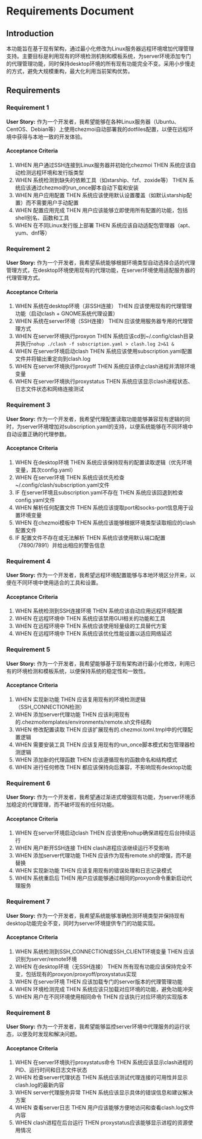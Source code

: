 # Requirements Document

## Introduction

本功能旨在基于现有架构，通过最小化修改为Linux服务器远程环境增加代理管理支持。主要目标是利用现有的环境检测机制和模板系统，为server环境添加专门的代理管理功能，同时保持desktop环境的所有现有功能完全不变。采用小步慢走的方式，避免大规模重构，最大化利用当前架构优势。

## Requirements

### Requirement 1

**User Story:** 作为一个开发者，我希望能够在各种Linux服务器（Ubuntu、CentOS、Debian等）上使用chezmoi自动部署我的dotfiles配置，以便在远程环境中获得与本地一致的开发体验。

#### Acceptance Criteria

1. WHEN 用户通过SSH连接到Linux服务器并初始化chezmoi THEN 系统应该自动检测远程环境和发行版类型
2. WHEN 系统检测到缺失的依赖工具（如starship、fzf、zoxide等） THEN 系统应该通过chezmoi的run_once脚本自动下载和安装
3. WHEN 用户应用配置 THEN 系统应该使用默认设置覆盖（如默认starship配置）而不需要用户手动配置
4. WHEN 配置应用完成 THEN 用户应该能够立即使用所有配置的功能，包括shell别名、函数和工具
5. WHEN 在不同Linux发行版上部署 THEN 系统应该自动适配包管理器（apt、yum、dnf等）

### Requirement 2

**User Story:** 作为一个开发者，我希望系统能够根据环境类型自动选择合适的代理管理方式，在desktop环境使用现有的代理功能，在server环境使用适配服务器的代理管理方式。

#### Acceptance Criteria

1. WHEN 系统在desktop环境（非SSH连接） THEN 应该使用现有的代理管理功能（启动clash + GNOME系统代理设置）
2. WHEN 系统在server环境（SSH连接） THEN 应该使用服务器专用的代理管理方式
3. WHEN 在server环境执行proxyon THEN 系统应该cd到~/.config/clash目录并执行`nohup ./clash -f subscription.yaml > clash.log 2>&1 &`
4. WHEN 在server环境启动clash THEN 系统应该使用subscription.yaml配置文件并将输出重定向到clash.log
5. WHEN 在server环境执行proxyoff THEN 系统应该停止clash进程并清除环境变量
6. WHEN 在server环境执行proxystatus THEN 系统应该显示clash进程状态、日志文件状态和网络连接测试

### Requirement 3

**User Story:** 作为一个开发者，我希望代理配置读取功能能够兼容现有逻辑的同时，为server环境增加对subscription.yaml的支持，以便系统能够在不同环境中自动设置正确的代理参数。

#### Acceptance Criteria

1. WHEN 在desktop环境 THEN 系统应该保持现有的配置读取逻辑（优先环境变量，其次config.yaml）
2. WHEN 在server环境 THEN 系统应该优先检查~/.config/clash/subscription.yaml文件
3. IF 在server环境且subscription.yaml不存在 THEN 系统应该回退到检查config.yaml文件
4. WHEN 解析任何配置文件 THEN 系统应该提取port和socks-port信息用于设置环境变量
5. WHEN 在chezmoi模板中 THEN 系统应该能够根据环境类型读取相应的clash配置文件
6. IF 配置文件不存在或无法解析 THEN 系统应该使用默认端口配置（7890/7891）并给出相应的警告信息

### Requirement 4

**User Story:** 作为一个开发者，我希望远程环境配置能够与本地环境区分开来，以便在不同环境中使用适合的工具和设置。

#### Acceptance Criteria

1. WHEN 系统检测到SSH连接环境 THEN 系统应该自动应用远程环境配置
2. WHEN 在远程环境中 THEN 系统应该禁用GUI相关的功能和工具
3. WHEN 在远程环境中 THEN 系统应该使用轻量级的工具替代方案
4. WHEN 在远程环境中 THEN 系统应该优化性能设置以适应网络延迟

### Requirement 5

**User Story:** 作为一个开发者，我希望能够基于现有架构进行最小化修改，利用已有的环境检测和模板系统，以便保持系统的稳定性和一致性。

#### Acceptance Criteria

1. WHEN 实现新功能 THEN 应该复用现有的环境检测逻辑（SSH_CONNECTION检测）
2. WHEN 添加server代理功能 THEN 应该利用现有的.chezmoitemplates/environments/remote.sh文件结构
3. WHEN 修改配置读取 THEN 应该扩展现有的.chezmoi.toml.tmpl中的代理配置逻辑
4. WHEN 需要安装工具 THEN 应该复用现有的run_once脚本模式和包管理器检测逻辑
5. WHEN 添加新的代理函数 THEN 应该遵循现有的函数命名和结构模式
6. WHEN 进行任何修改 THEN 都应该保持向后兼容，不影响现有desktop功能

### Requirement 6

**User Story:** 作为一个开发者，我希望通过渐进式增强现有功能，为server环境添加稳定的代理管理，而不破坏现有的任何功能。

#### Acceptance Criteria

1. WHEN 在server环境启动clash THEN 应该使用nohup确保进程在后台持续运行
2. WHEN 用户断开SSH连接 THEN clash进程应该继续运行不受影响
3. WHEN 添加server代理功能 THEN 应该作为现有remote.sh的增强，而不是替换
4. WHEN 实现新功能 THEN 应该复用现有的错误处理和日志记录模式
5. WHEN 系统重启后 THEN 用户应该能够通过相同的proxyon命令重新启动代理服务

### Requirement 7

**User Story:** 作为一个开发者，我希望系统能够准确检测环境类型并保持现有desktop功能完全不变，同时为server环境提供专门的功能实现。

#### Acceptance Criteria

1. WHEN 系统检测到SSH_CONNECTION或SSH_CLIENT环境变量 THEN 应该识别为server/remote环境
2. WHEN 在desktop环境（无SSH连接） THEN 所有现有功能应该保持完全不变，包括现有的proxyon/proxyoff/proxystatus实现
3. WHEN 在server环境 THEN 应该加载专门的server版本的代理管理功能
4. WHEN 环境检测完成 THEN 系统应该只加载对应环境的功能，避免功能冲突
5. WHEN 用户在不同环境使用相同命令 THEN 应该执行对应环境的实现版本

### Requirement 8

**User Story:** 作为一个开发者，我希望能够监控server环境中代理服务的运行状态，以便及时发现和解决问题。

#### Acceptance Criteria

1. WHEN 在server环境执行proxystatus命令 THEN 系统应该显示clash进程的PID、运行时间和日志文件状态
2. WHEN 检查server代理状态 THEN 系统应该测试代理连接的可用性并显示clash.log的最新内容
3. WHEN server代理服务异常 THEN 系统应该显示具体的错误信息和建议解决方案
4. WHEN 查看server日志 THEN 用户应该能够方便地访问和查看clash.log文件内容
5. WHEN clash进程在后台运行 THEN proxystatus应该能够显示进程的资源使用情况